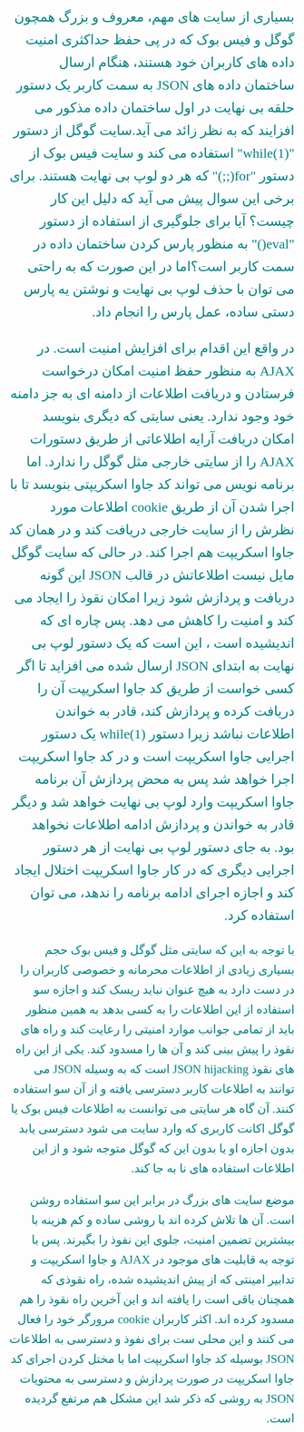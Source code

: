 <html lang="fa" dir="rtl">
<head>
     <style>
        p.summary{
            direction: rtl;
            font-family: "IranNastaliq",Tahoma;
            src: url(http://www.fonts2u.com/download/irannastaliq.font);
            font-size: 24px;
            color: #008080;
            line-height: 40px;
        }
        p.review{
            direction: rtl;
            font-family: "IranNastaliq",Tahoma;
            src: url(http://www.fonts2u.com/download/irannastaliq.font);
            font-size: 21px;
            color: #008080;
            line-height: 35px;
        }
    </style>
    <meta charset="UTF-8">
    <title>تحقیق</title>
</head>
<body>
<p class="summary" dir="rtl">بسیاری از سایت های مهم، معروف و بزرگ همچون گوگل و فیس بوک که در پی حفظ حداکثری امنیت داده های کاربران خود هستند، هنگام ارسال ساختمان داده های JSON به سمت کاربر یک دستور حلقه بی نهایت در اول ساختمان داده مذکور می افزایند که به نظر زائد می آید.سایت گوگل از دستور "(1)while" استفاده می کند و سایت فیس بوک از دستور "for(;;)" که هر دو لوپ بی نهایت هستند. برای برخی این سوال پیش می آید که دلیل این کار چیست؟ آیا برای جلوگیری از استفاده از دستور "eval()" به منظور پارس کردن ساختمان داده در سمت کاربر است؟اما در این صورت که به راحتی می توان با حذف لوپ بی نهایت و نوشتن یه پارس دستی ساده، عمل پارس را انجام داد.</p>
<p class="summary" dir="rtl">در واقع این اقدام برای افزایش امنیت است. در AJAX به منظور حفظ امنیت امکان درخواست فرستادن و دریافت اطلاعات از دامنه ای به جز دامنه خود وجود ندارد. یعنی سایتی که دیگری بنویسد امکان دریافت آرایه اطلاعاتی از طریق دستورات AJAX را از سایتی خارجی مثل گوگل را ندارد. اما برنامه نویس می تواند کد جاوا اسکریپتی بنویسد تا با اجرا شدن آن از طریق cookie اطلاعات مورد نظرش را از سایت خارجی دریافت کند و در همان کد جاوا اسکریپت هم اجرا کند. در حالی که سایت گوگل مایل نیست اطلاعاتش در قالب JSON این گونه دریافت و پردازش شود زیرا امکان نقوذ را ایجاد می کند و امنیت را کاهش می دهد. پس چاره ای که اندیشیده است ، این است که یک دستور لوپ بی نهایت به ابتدای JSON ارسال شده می افزاید تا اگر کسی خواست از طریق کد جاوا اسکریپت آن را دریافت کرده و پردازش کند، قادر به خواندن اطلاعات نباشد زیرا دستور while(1) یک دستور اجرایی جاوا اسکریپت است و در کد جاوا اسکریپت اجرا خواهد شد پس به محض پردازش آن برنامه جاوا اسکریپت وارد لوپ بی نهایت خواهد شد و دیگر قادر به خواندن و پردازش ادامه اطلاعات نخواهد بود. به جای دستور لوپ بی نهایت از هر دستور اجرایی دیگری که در کار جاوا اسکریپت اختلال ایجاد کند و اجازه اجرای ادامه برنامه را ندهد، می توان استفاده کرد.</p>
<p class="review" dir="rtl">با توجه به این که سایتی مثل گوگل و فیس بوک حجم بسیاری زیادی از اطلاعات محرمانه و خصوصی کاربران را در دست دارد به هیچ عنوان نباید ریسک کند و اجازه سو استفاده از این اطلاعات را به کسی بدهد به همین منظور باید از تمامی جوانب موارد امنیتی را رعایت کند و راه های نقوذ را پیش بینی کند و آن ها را مسدود کند. یکی از این راه های نقوذ JSON hijacking است که به وسیله JSON می توانند به اطلاعات کاربر دسترسی یافته و از آن سو استفاده کنند. آن گاه هر سایتی می توانست به اطلاعات فیس بوک یا گوگل اکانت کاربری که وارد سایت می شود دسترسی یابد بدون اجازه او یا بدون این که گوگل متوجه شود و از این اطلاعات استفاده های نا به جا کند.</p>
<p class="review" dir="rtl">موضع سایت های بزرگ در برابر این سو استفاده روشن است. آن ها تلاش کرده اند با روشی ساده و کم هزینه با بیشترین تضمین امنیت، جلوی این نفوذ را بگیرند. پس با توجه به قابلیت های موجود در AJAX و جاوا اسکریپت و تدابیر امینتی که از پیش اندیشیده شده، راه نقوذی که همچنان باقی است را یافته اند و این آخرین راه نقوذ را هم مسدود کرده اند. اکثر کاربران cookie مرورگر خود را فعال می کنند و این محلی ست برای نفوذ و دسترسی به اطلاعات JSON بوسیله کد جاوا اسکریپت اما با مختل کردن اجرای کد جاوا اسکریپت در صورت پردازش و دسترسی به محتویات JSON به روشی که ذکر شد این مشکل هم مرتفع گردیده است.</p>
</body>
</html>
